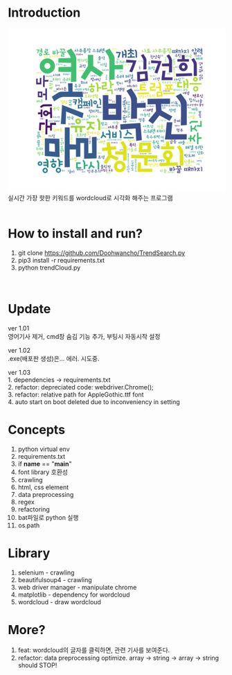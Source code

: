 
# Introduction
![Alt text](./sample.png?raw=true "sample_image")
<br/>
실시간 가장 핫한 키워드를 wordcloud로 시각화 해주는 프로그램
<br/>
<br/>

# How to install and run?
1. git clone https://github.com/Doohwancho/TrendSearch.py<br/>
2. pip3 install -r requirements.txt<br/>
3. python trendCloud.py<br/>

<br/>

# Update
ver 1.01<br/>
영어기사 제거, cmd창 숨김 기능 추가, 부팅시 자동시작 설정<br/>

ver 1.02<br/>
.exe(배포판 생성)은... 에러. 시도중.<br/>

ver 1.03<br/>
    1. dependencies -> requirements.txt<br/>
    2. refactor: depreciated code: webdriver.Chrome();<br/>
    3. refactor: relative path for AppleGothic.ttf font<br/>
    4. auto start on boot deleted due to inconveniency in setting<br/>

# Concepts

1. python virtual env
2. requirements.txt 
3. if __name__ == "__main__"
4. font library 호환성 
5. crawling 
6. html, css element 
7. data preprocessing
8. regex
9. refactoring 
10. bat파일로 python 실행
11. os.path

# Library

1. selenium - crawling
2. beautifulsoup4 - crawling 
3. web driver manager - manipulate chrome
4. matplotlib - dependency for wordcloud
5. wordcloud - draw wordcloud


# More?

1. feat: wordcloud의 글자를 클릭하면, 관련 기사를 보여준다.
2. refactor: data preprocessing optimize. array -> string -> array -> string should STOP! 
